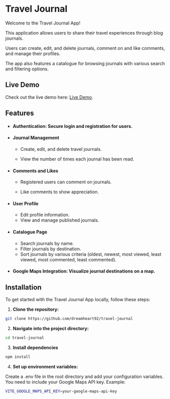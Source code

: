 # Travel Journal

Welcome to the Travel Journal App!

This application allows users to share their travel experiences through blog journals.

Users can create, edit, and delete journals, comment on and like comments, and manage their profiles.

The app also features a catalogue for browsing journals with various search and filtering options.

## Live Demo

Check out the live demo here: [Live Demo](https://toni-rachev-travel-journal.netlify.app/).

## Features

- #### Authentication: Secure login and registration for users.

- #### Journal Management

  - Create, edit, and delete travel journals.

  - View the number of times each journal has been read.

- #### Comments and Likes

  - Registered users can comment on journals.

  - Like comments to show appreciation.

- #### User Profile

  - Edit profile information.
  - View and manage published journals.

- #### Catalogue Page

   - Search journals by name.
   - Filter journals by destination.
   - Sort journals by various criteria (oldest, newest, most viewed, least viewed, most commented, least commented).

- #### Google Maps Integration: Visualize journal destinations on a map.

## Installation

To get started with the Travel Journal App locally, follow these steps:

1. **Clone the repository:**

```bash
git clone https://github.com/dreamheart92/travel-journal
```

2. **Navigate into the project directory:**

```bash
cd travel-journal
```

3. **Install dependencies**

```bash
npm install
```

4. **Set up environment variables:**

Create a .env file in the root directory and add your configuration variables. You need to include your Google Maps API key. Example:

```bash
VITE_GOOGLE_MAPS_API_KEY=your-google-maps-api-key
```
